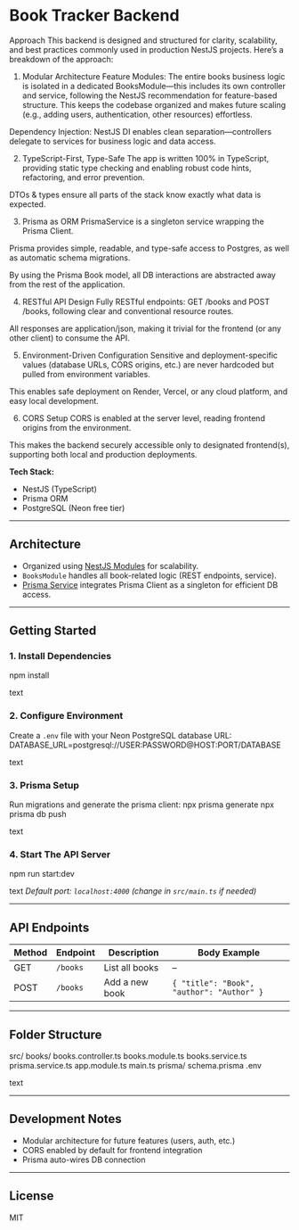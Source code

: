 # Book Tracker Backend

Approach
This backend is designed and structured for clarity, scalability, and best practices commonly used in production NestJS projects. Here’s a breakdown of the approach:

1. Modular Architecture
Feature Modules: The entire books business logic is isolated in a dedicated BooksModule—this includes its own controller and service, following the NestJS recommendation for feature-based structure. This keeps the codebase organized and makes future scaling (e.g., adding users, authentication, other resources) effortless.

Dependency Injection: NestJS DI enables clean separation—controllers delegate to services for business logic and data access.

2. TypeScript-First, Type-Safe
The app is written 100% in TypeScript, providing static type checking and enabling robust code hints, refactoring, and error prevention.

DTOs & types ensure all parts of the stack know exactly what data is expected.

3. Prisma as ORM
PrismaService is a singleton service wrapping the Prisma Client.

Prisma provides simple, readable, and type-safe access to Postgres, as well as automatic schema migrations.

By using the Prisma Book model, all DB interactions are abstracted away from the rest of the application.

4. RESTful API Design
Fully RESTful endpoints: GET /books and POST /books, following clear and conventional resource routes.

All responses are application/json, making it trivial for the frontend (or any other client) to consume the API.

5. Environment-Driven Configuration
Sensitive and deployment-specific values (database URLs, CORS origins, etc.) are never hardcoded but pulled from environment variables.

This enables safe deployment on Render, Vercel, or any cloud platform, and easy local development.

6. CORS Setup
CORS is enabled at the server level, reading frontend origins from the environment.

This makes the backend securely accessible only to designated frontend(s), supporting both local and production deployments.


**Tech Stack:**  
- NestJS (TypeScript)
- Prisma ORM
- PostgreSQL (Neon free tier)

---

## Architecture

- Organized using [NestJS Modules](https://docs.nestjs.com/modules) for scalability.
- `BooksModule` handles all book-related logic (REST endpoints, service).
- [Prisma Service](./prisma.service.ts) integrates Prisma Client as a singleton for efficient DB access.

---

## Getting Started

### 1. Install Dependencies

npm install

text

### 2. Configure Environment

Create a `.env` file with your Neon PostgreSQL database URL:
DATABASE_URL=postgresql://USER:PASSWORD@HOST:PORT/DATABASE

text

### 3. Prisma Setup

Run migrations and generate the prisma client:
npx prisma generate
npx prisma db push

text

### 4. Start The API Server

npm run start:dev

text
_Default port: `localhost:4000` (change in `src/main.ts` if needed)_

---

## API Endpoints

| Method | Endpoint      | Description            | Body Example                  |
|--------|--------------|------------------------|-------------------------------|
| GET    | `/books`     | List all books         | –                             |
| POST   | `/books`     | Add a new book         | `{ "title": "Book", "author": "Author" }` |

---

## Folder Structure

src/
books/
books.controller.ts
books.module.ts
books.service.ts
prisma.service.ts
app.module.ts
main.ts
prisma/
schema.prisma
.env

text

---

## Development Notes

- Modular architecture for future features (users, auth, etc.)
- CORS enabled by default for frontend integration
- Prisma auto-wires DB connection

---

## License

MIT
